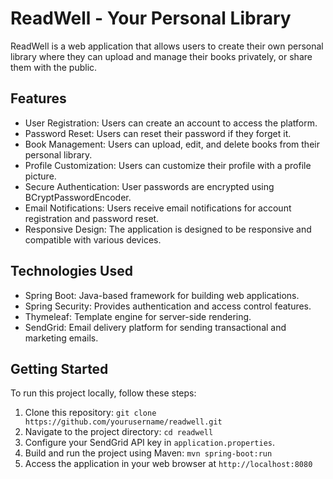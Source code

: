 # ReadWell - Your Personal Library

ReadWell is a web application that allows users to create their own personal library where they can upload and manage their books privately, or share them with the public.

## Features

- User Registration: Users can create an account to access the platform.
- Password Reset: Users can reset their password if they forget it.
- Book Management: Users can upload, edit, and delete books from their personal library.
- Profile Customization: Users can customize their profile with a profile picture.
- Secure Authentication: User passwords are encrypted using BCryptPasswordEncoder.
- Email Notifications: Users receive email notifications for account registration and password reset.
- Responsive Design: The application is designed to be responsive and compatible with various devices.

## Technologies Used

- Spring Boot: Java-based framework for building web applications.
- Spring Security: Provides authentication and access control features.
- Thymeleaf: Template engine for server-side rendering.
- SendGrid: Email delivery platform for sending transactional and marketing emails.

## Getting Started

To run this project locally, follow these steps:

1. Clone this repository: `git clone https://github.com/yourusername/readwell.git`
2. Navigate to the project directory: `cd readwell`
3. Configure your SendGrid API key in `application.properties`.
4. Build and run the project using Maven: `mvn spring-boot:run`
5. Access the application in your web browser at `http://localhost:8080`
